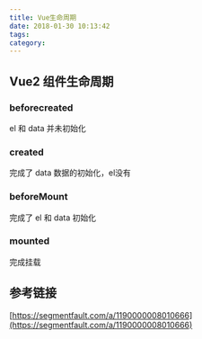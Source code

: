 ```yaml
---
title: Vue生命周期
date: 2018-01-30 10:13:42
tags:
category:
---
```


## Vue2 组件生命周期
### beforecreated
el 和 data 并未初始化 

### created
完成了 data 数据的初始化，el没有 

### beforeMount
完成了 el 和 data 初始化 

### mounted
完成挂载

## 参考链接
[https://segmentfault.com/a/1190000008010666](https://segmentfault.com/a/1190000008010666)